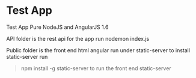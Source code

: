 # Test App
Test App Pure NodeJS and AngularJS 1.6

API folder is the rest api for the app
run nodemon index.js

Public folder is the front end html angular 
run under static-server
to install static-server run 
> npm install -g static-server
to run the front end 
> static-server
